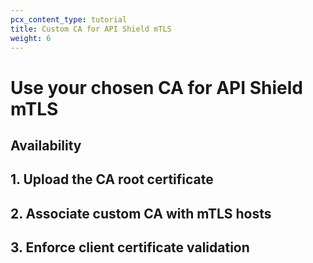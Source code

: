 ```yaml
---
pcx_content_type: tutorial
title: Custom CA for API Shield mTLS
weight: 6
---
```


# Use your chosen CA for API Shield mTLS



## Availability

## 1. Upload the CA root certificate

## 2. Associate custom CA with mTLS hosts

## 3. Enforce client certificate validation